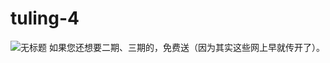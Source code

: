 # tuling-4
![无标题](https://user-images.githubusercontent.com/55968645/162114036-2fc393cf-32ea-4176-a1a5-5f76310ee3a1.png)
如果您还想要二期、三期的，免费送（因为其实这些网上早就传开了）。
